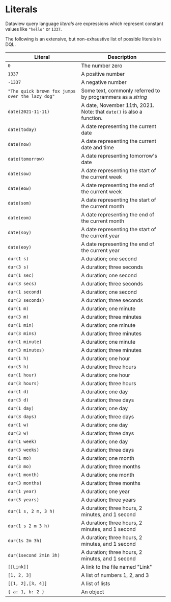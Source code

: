 # Literals

Dataview query language *literals* are expressions which represent constant values like `"hello"` or `1337`.

The following is an extensive, but non-exhaustive list of possible literals in DQL.

|Literal|Description|
|-|-|
|`0`|The number zero|
|`1337`|A positive number|
|`-1337`|A negative number|
|`"The quick brown fox jumps over the lazy dog"`|Some text, commonly referred to by programmers as a *string*|
|`date(2021-11-11)`|A date, November 11th, 2021. Note: that `date()` is also a function.|
|`date(today)`|A date representing the current date|
|`date(now)`|A date representing the current date and time|
|`date(tomorrow)`|A date representing tomorrow's date|
|`date(sow)`|A date representing the start of the current week|
|`date(eow)`|A date representing the end of the current week|
|`date(som)`|A date representing the start of the current month|
|`date(eom)`|A date representing the end of the current month|
|`date(soy)`|A date representing the start of the current year|
|`date(eoy)`|A date representing the end of the current year|
|`dur(1 s)`|A duration; one second|
|`dur(3 s)`|A duration; three seconds|
|`dur(1 sec)`|A duration; one second|
|`dur(3 secs)`|A duration; three seconds|
|`dur(1 second)`|A duration; one second|
|`dur(3 seconds)`|A duration; three seconds|
|`dur(1 m)`|A duration; one minute|
|`dur(3 m)`|A duration; three minutes|
|`dur(1 min)`|A duration; one minute|
|`dur(3 mins)`|A duration; three minutes|
|`dur(1 minute)`|A duration; one minute|
|`dur(3 minutes)`|A duration; three minutes|
|`dur(1 h)`|A duration; one hour|
|`dur(3 h)`|A duration; three hours|
|`dur(1 hour)`|A duration; one hour|
|`dur(3 hours)`|A duration; three hours|
|`dur(1 d)`|A duration; one day|
|`dur(3 d)`|A duration; three days|
|`dur(1 day)`|A duration; one day|
|`dur(3 days)`|A duration; three days|
|`dur(1 w)`|A duration; one day|
|`dur(3 w)`|A duration; three days|
|`dur(1 week)`|A duration; one day|
|`dur(3 weeks)`|A duration; three days|
|`dur(1 mo)`|A duration; one month|
|`dur(3 mo)`|A duration; three months
|`dur(1 month)`|A duration; one month|
|`dur(3 months)`|A duration; three months|
|`dur(1 year)`|A duration; one year|
|`dur(3 years)`|A duration; three years|
|`dur(1 s, 2 m, 3 h)`|A duration; three hours, 2 minutes, and 1 second|
|`dur(1 s 2 m 3 h)`|A duration; three hours, 2 minutes, and 1 second|
|`dur(1s 2m 3h)`|A duration; three hours, 2 minutes, and 1 second|
|`dur(1second 2min 3h)`|A duration; three hours, 2 minutes, and 1 second|
|`[[Link]]`|A link to the file named "Link"|
|`[1, 2, 3]`|A list of numbers 1, 2, and 3|
|`[[1, 2],[3, 4]]`|A list of lists|
|`{ a: 1, b: 2 }`|An object| 

